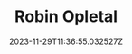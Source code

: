 ---
title: "Robin Opletal"
category: "IndieWeb & Personal Blogs"
site_url: https://robinopletal.com
feed_url: https://robinopletal.com/rss.xml
date: 2023-11-29T11:36:55.032527Z
domain: robinopletal.com

---